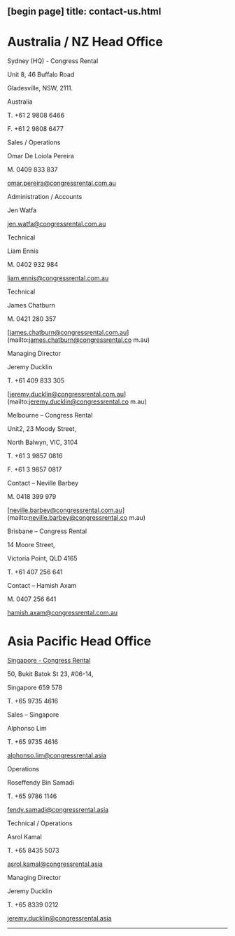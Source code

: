 [begin page]
 title: contact-us.html
----------------------------------------------------------

# Australia / NZ Head Office

Sydney (HQ) - Congress Rental

Unit 8, 46 Buffalo Road

Gladesville, NSW, 2111.

Australia

T. +61 2 9808 6466

F. +61 2 9808 6477

Sales / Operations

Omar De Loiola Pereira

M. 0409 833 837

[omar.pereira@congressrental.com.au](mailto:omar.pereira@congressrental.com.au )

Administration / Accounts

Jen Watfa

[jen.watfa@congressrental.com.au](mailto:jen.watfa@congressrental.com.au)

Technical

Liam Ennis

M. 0402 932 984

[liam.ennis@congressrental.com.au](mailto:liam.ennis@congressrental.com.au)

Technical

James Chatburn

M. 0421 280 357

[james.chatburn@congressrental.com.au](mailto:james.chatburn@congressrental.co m.au)

Managing Director

Jeremy Ducklin

T. +61 409 833 305

[jeremy.ducklin@congressrental.com.au](mailto:jeremy.ducklin@congressrental.co m.au)

Melbourne – Congress Rental

Unit2, 23 Moody Street,

North Balwyn, VIC, 3104

T. +61 3 9857 0816

F. +61 3 9857 0817

Contact – Neville Barbey

M. 0418 399 979

[neville.barbey@congressrental.com.au](mailto:neville.barbey@congressrental.co m.au)

Brisbane – Congress Rental

14 Moore Street,

Victoria Point, QLD 4165

T. +61 407 256 641

Contact – Hamish Axam

M. 0407 256 641

[hamish.axam@congressrental.com.au](mailto:hamish.axam@congressrental.com.au)

# Asia Pacific Head Office

[ Singapore - Congress Rental](http://www.congressrental.asia)

50, Bukit Batok St 23, #06-14,

Singapore 659 578

T. +65 9735 4616

Sales – Singapore

Alphonso Lim

T. +65 9735 4616

[alphonso.lim@congressrental.asia](mailto:alphonso.lim@congressrental.asia)

Operations

Roseffendy Bin Samadi

T. +65 9786 1146

[fendy.samadi@congressrental.asia](mailto:fendy.samadi@congressrental.asia)

Technical / Operations

Asrol Kamal

T. +65 8435 5073

[asrol.kamal@congressrental.asia](mailto:asrol.kamal@congressrental.asia)

Managing Director

Jeremy Ducklin

T. +65 8339 0212

[jeremy.ducklin@congressrental.asia](mailto:jeremy.ducklin@congressrental.asia )




----------------------------------------------------------
